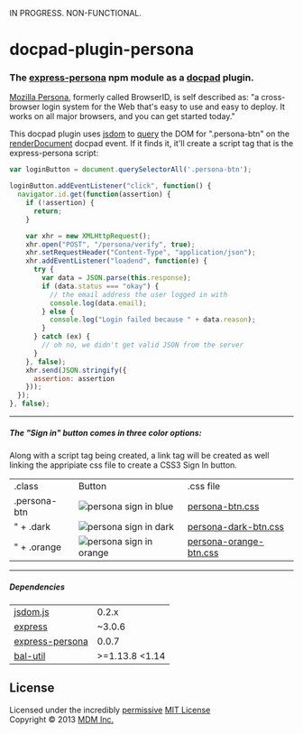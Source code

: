 IN PROGRESS. NON-FUNCTIONAL.

docpad-plugin-persona
=====================

### The [express-persona](http://jbuck.github.com/express-persona/ "http://jbuck.github.com/express-persona/") npm module as a [docpad](http://docpad.org/ "http://docpad.org/") plugin.

[Mozilla Persona](https://developer.mozilla.org/en-US/docs/Persona?redirectlocale=en-US&redirectslug=BrowserID "https://developer.mozilla.org/en-US/docs/Persona?redirectlocale=en-US&redirectslug=BrowserID"), formerly called BrowserID, is self described as: "a cross-browser login system for the Web that's easy to use and easy to deploy. It works on all major browsers, and you can get started today."

This docpad plugin uses [jsdom](https://github.com/tmpvar/jsdom "https://github.com/tmpvar/jsdom") to [query](https://developer.mozilla.org/en-US/docs/DOM/Document.querySelectorAll "https://developer.mozilla.org/en-US/docs/DOM/Document.querySelectorAll") the DOM for ".persona-btn" on the [renderDocument](http://docpad.org/docs/events "http://docpad.org/docs/events") docpad event. If it finds it, it'll create a script tag that is the express-persona script:

```javascript
var loginButton = document.querySelectorAll('.persona-btn');

loginButton.addEventListener("click", function() {
  navigator.id.get(function(assertion) {
    if (!assertion) {
      return;
    }

    var xhr = new XMLHttpRequest();
    xhr.open("POST", "/persona/verify", true);
    xhr.setRequestHeader("Content-Type", "application/json");
    xhr.addEventListener("loadend", function(e) {
      try {
        var data = JSON.parse(this.response);
        if (data.status === "okay") {
          // the email address the user logged in with
          console.log(data.email);
        } else {
          console.log("Login failed because " + data.reason);
        }
      } catch (ex) {
        // oh no, we didn't get valid JSON from the server
      }
    }, false);
    xhr.send(JSON.stringify({
      assertion: assertion
    }));
  });
}, false);
```

___


##### The "Sign in" button comes in three color options:
Along with a script tag being created, a link tag will be created as well linking the appripiate css file to create a CSS3 Sign In button.
<table>
<tr>
    <td>.class</td>
    <td>Button</td>
    <td>.css file</td>
</tr>
<tr>
    <td>.persona-btn</td>
    <td><img src="https://developer.mozilla.org/files/3969/plain_sign_in_blue.png" alt="persona sign in blue"/></td>
    <td><a href="https://github.com/mikeumus/docpad-plugin-persona/blob/master/src/styles/persona-btn.css" title="https://github.com/mikeumus/docpad-plugin-persona/blob/master/src/styles/persona-btn.css">persona-btn.css</a></td>
</tr>
<tr>
	<td>" + .dark</td>
	<td><img src="https://developer.mozilla.org/files/3967/plain_sign_in_black.png" alt="persona sign in dark"/></td>
	<td><a href="https://github.com/mikeumus/docpad-plugin-persona/blob/master/src/styles/persona-dark-btn.css" title="https://github.com/mikeumus/docpad-plugin-persona/blob/master/src/styles/persona-dark-btn.css">persona-dark-btn.css</a></td>
<tr>
	<td>" + .orange</td>
	<td><img src="https://developer.mozilla.org/files/3971/plain_sign_in_red.png" alt="persona sign in orange"/></td>
	<td><a href="https://github.com/mikeumus/docpad-plugin-persona/blob/master/src/styles/persona-orange-btn.css" title="https://github.com/mikeumus/docpad-plugin-persona/blob/master/src/styles/persona-orange-btn.css">persona-orange-btn.css</a></td>
</table>

___


##### Dependencies
<table>
<tr>
    <td><a href="https://npmjs.org/package/jsdom">jsdom.js</a></td>
    <td>0.2.x</td>
</tr>
<tr>
    <td><a href="https://npmjs.org/package/express">express</a></td>
    <td>~3.0.6</td>
</tr>
<tr>
    <td><a href="https://npmjs.org/package/express-persona">express-persona</a></td>
    <td>0.0.7</td>
</tr>
<tr>
    <td><a href="https://npmjs.org/package/bal-util">bal-util</a></td>
    <td>&gt;=1.13.8 &lt;1.14</td>
</tr>
</table>

## License
Licensed under the incredibly [permissive](http://en.wikipedia.org/wiki/Permissive_free_software_licence) [MIT License](http://creativecommons.org/licenses/MIT/)
<br/>Copyright &copy; 2013 [MDM Inc.](http://mdm.cm/ "http://mdm.cm/")
